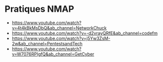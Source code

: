 # Pratiques NMAP
- https://www.youtube.com/watch?v=4t4kBkMsDbQ&ab_channel=NetworkChuck
- https://www.youtube.com/watch?v=-d2vrayQRfE&ab_channel=codefm
- https://www.youtube.com/watch?v=j5Yw3ZsM-2w&ab_channel=PentestsandTech
- https://www.youtube.com/watch?v=W7076RPIgfQ&ab_channel=GetCyber
